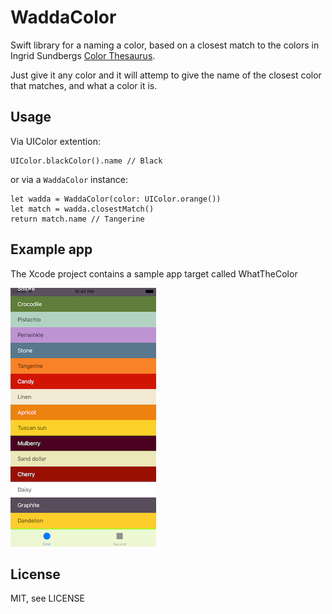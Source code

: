 # WaddaColor

Swift library for a naming a color, based on a closest match to the colors in
Ingrid Sundbergs [Color Thesaurus](http://ingridsundberg.com/2014/02/04/the-color-thesaurus/).

Just give it any color and it will attemp to give the name of the closest color that matches, and what a color it is.

## Usage

Via UIColor extention:

	UIColor.blackColor().name // Black

or via a `WaddaColor` instance:

    let wadda = WaddaColor(color: UIColor.orange())
    let match = wadda.closestMatch()
    return match.name // Tangerine
	
## Example app

The Xcode project contains a sample app target called WhatTheColor

![screenshot](WhatTheColor/Screenshot/WhatTheColor.png)

## License

MIT, see LICENSE

